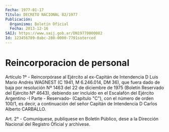 ```yaml
---
Fecha: 1977-01-17
Título: DECRETO NACIONAL 82/1977
Publicación:
  Organismo: Boletín Oficial
  Fecha: 2013-12-16
SAIJ: https://www.saij.gob.ar/DN19770000082
Id: 123456789-0abc-280-0000-7791soterced
---
```

# Reincorporacion de personal

<a id="1"></a>
Artículo 1º - Reincorpórase al Ejército al ex-Capitán de Intendencia D Luis Mario Andrés WAGNEST (C 1941, M 6.246.014, DM 36), que fuera dado de baja por resolución Nº 1463 del 22 de diciembre de 1975 (Boletín Reservado del Ejército Nº 4643), debiendo ser incluído en el Escalafón del Ejército Argentino -I Parte - Reservado- (Capítulo "C"), con el número de orden 100/1, es decir, a continuación del señor Capitán de Intendencia D Carlos Alberto CARBALLO.

<a id="2"></a>
Art. 2° - Comuníquese, publíquese en Boletín Público, dese a la Dirección Nacional del Registro Oficial y archívese.